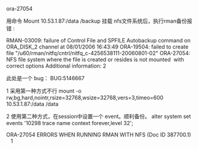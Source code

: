ora-27054


用命令
Mount 10.53.1.87:/data /backup
挂载 nfs文件系统后，执行rman备份报错 :


RMAN-03009: failure of Control File and SPFILE Autobackup command on ORA_DISK_2
 channel at 08/01/2006 16:43:49
 ORA-19504: failed to create file "/u60/rman/nitfq/cntrl/nitfq_c-4256538111-20060801-02"
 ORA-27054: NFS file system where the file is created or resides is not mounted  with correct options Additional information: 2


此处是一个 bug： BUG:5146667




1 采用第一种方式不行
mount -o rw,bg,hard,nointr,rsize=32768,wsize=32768,vers=3,timeo=600 10.53.1.87:/data /data


2 使用第二种方式，在session中设置一个 event。顺利备份。
alter system set events '10298 trace name context forever,level 32';


ORA-27054 ERRORS WHEN RUNNING RMAN WITH NFS (Doc ID 387700.1)
  
1



